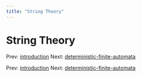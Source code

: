 ```yaml
---
title: "String Theory"
---
```


# String Theory

Prev: [introduction](introduction.md)
Next: [deterministic-finite-automata](deterministic-finite-automata.md)

Prev: [introduction](introduction.md)
Next: [deterministic-finite-automata](deterministic-finite-automata.md)
